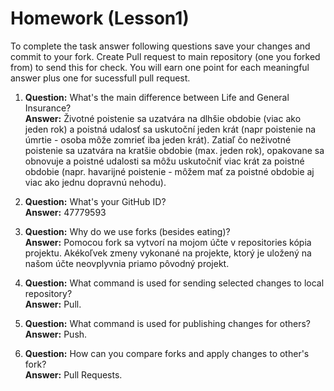 # Homework (Lesson1)
To complete the task answer following questions save your changes and commit to your fork. Create Pull request to main repository (one you forked from) to send this for check. You will earn one point for each meaningful answer plus one for sucessfull pull request.

1. **Question:** What's the main difference between Life and General Insurance?  
   **Answer:** Životné poistenie sa uzatvára na dlhšie obdobie (viac ako jeden rok) a poistná udalosť sa uskutoční jeden krát (napr poistenie na úmrtie - osoba môže zomrieť iba jeden krát). Zatiaľ čo neživotné poistenie sa uzatvára na kratšie obdobie (max. jeden rok), opakovane sa obnovuje a poistné udalosti sa môžu uskutočniť viac krát za poistné obdobie (napr. havarijné poistenie - môžem mať za poistné obdobie aj viac ako jednu dopravnú nehodu). 

2. **Question:** What's your GitHub ID?  
   **Answer:** 47779593

3. **Question:** Why do we use forks (besides eating)?  
   **Answer:** Pomocou fork sa vytvorí na mojom účte v repositories kópia projektu. Akékoľvek zmeny vykonané na projekte, ktorý je uložený na našom účte neovplyvnia priamo pôvodný projekt.

4. **Question:** What command is used for sending selected changes to local repository?  
   **Answer:** Pull.

5. **Question:** What command is used for publishing changes for others?  
   **Answer:** Push.

6. **Question:** How can you compare forks and apply changes to other's fork?  
   **Answer:** Pull Requests.

